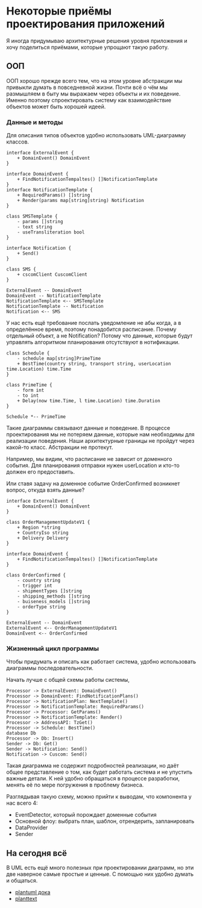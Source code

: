 # Некоторые приёмы проектирования приложений

Я иногда придумываю архитектурные решения уровня приложения и хочу поделиться
приёмами, которые упрощают такую работу.

## ООП

ООП хорошо прежде всего тем, что на этом уровне абстракции мы привыкли думать в
повседневной жизни. Почти всё о чём мы размышляем в быту мы выражаем через
объекты и их поведение. Именно поэтому спроектировать систему как взаимодействие
объектов может быть хорошей идеей.

### Данные и методы

Для описания типов объектов удобно использовать UML-диаграмму классов.

```puml
interface ExternalEvent {
    + DomainEvent() DomainEvent
}

interface DomainEvent {
    + FindNotificationTempaltes() []NotificationTemplate
}
interface NotificationTemplate {
    + RequiredParams() []string
    + Render(params map[string]string) Notification
}

class SMSTemplate {
    - params []string
    - text string
    - useTransliteration bool
}

interface Notification {
    + Send()
}

class SMS {
    + cscomClient CuscomClient
}

ExternalEvent -- DomainEvent
DomainEvent -- NotificationTemplate
NotificationTemplate <-- SMSTemplate
NotificationTemplate -- Notification
Notification <-- SMS
```

У нас есть ещё требование послать уведомление не абы когда, а в определённое
время, поэтому понадобится расписание. Почему отдельный объект, а не
Notification? Потому что данные, которые будут управлять алгоритмом планирования
отсутствуют в нотификации.

```puml
class Schedule {
    - schedule map[string]PrimeTime
    + BestTime(country string, transport string, userLocation time.Location) time.Time
}

class PrimeTime {
    - form int
    - to int
    + Delay(now time.Time, l time.Location) time.Duration
}

Schedule *-- PrimeTime
```

Такие диаграммы связывают данные и поведение. В процессе проектирования мы не
потеряем данные, которые нам необходимы для реализации поведения. Наши
архитектурные границы не пройдут через какой-то класс. Абстракции не протекут.

Например, мы видим, что расписание не зависит от доменного события. Для
планирования отправки нужен userLocation и кто-то должен его предоставить.

Или ставя задачу на доменное событие OrderConfirmed возникнет вопрос, откуда взять данные?

```puml
interface ExternalEvent {
    + DomainEvent() DomainEvent
}

class OrderManagementUpdateV1 {
    + Region *string
    + CountryIso string
    + Delivery Delivery
}

interface DomainEvent {
    + FindNotificationTempaltes() []NotificationTemplate
}

class OrderConfirmed {
    - country string
    - trigger int
    - shipmentTypes []string
    - shipping_methods []string
    - buiseness_models []string
    - orderType string
}

ExternalEvent -- DomainEvent
ExternalEvent <-- OrderManagementUpdateV1
DomainEvent <-- OrderConfirmed
```

### Жизненный цикл программы

Чтобы придумать и описать как работает система, удобно использовать диаграммы
последовательности.

Начать лучше с общей схемы работы системы,

```puml
Processor -> ExternalEvent: DomainEvent()
Processor -> DomainEvent: FindNotificationPlans()
Processor -> NotificationPlan: NextTemplate()
Processor -> NotificationTemplate: RequiredParams()
Processor -> Processor: GetParams()
Processor -> NotificationTemplate: Render()
Processor -> AddressAPI: TzGet()
Processor -> Schedule: BestTime()
database Db
Processor -> Db: Insert()
Sender -> Db: Get()
Sender -> Notification: Send()
Notification -> Cuscom: Send()
```

Такая диаграмма не содержит подробностей реализации, но даёт общее представление
о том, как будет работать система и не упустить важные детали. К ней удобно обращаться в процессе разработки, менять её по мере погружения в проблему бизнеса. 

Разглядывая такую схему, можно прийти к выводам, что компонента у нас всего 4:
- EventDetector, который порождает доменные события 
- Основной флоу: выбрать план, шаблон, отрендерить, запланировать
- DataProvider
- Sender


## На сегодня всё

В UML есть ещё много полезных при проектировании диаграмм, но эти две наверное самые простые и ценные. С помощью них удобно думать и общаться.

- [plantuml дока](https://plantuml.com/ru/)
- [planttext](https://www.planttext.com/)